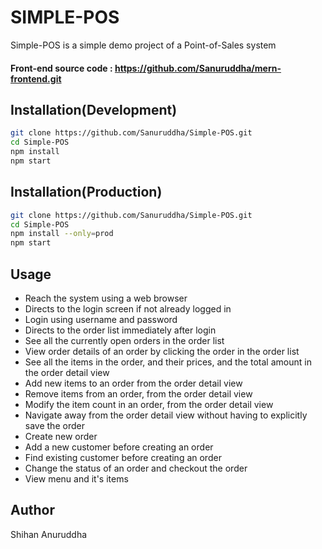 # SIMPLE-POS

Simple-POS is a simple demo project of a Point-of-Sales system
#### Front-end source code : https://github.com/Sanuruddha/mern-frontend.git

## Installation(Development)

```bash
git clone https://github.com/Sanuruddha/Simple-POS.git
cd Simple-POS
npm install
npm start
```
## Installation(Production)

```bash
git clone https://github.com/Sanuruddha/Simple-POS.git
cd Simple-POS
npm install --only=prod
npm start
```

## Usage 

* Reach the system using a web browser
* Directs to the login screen if not already logged in
* Login using username and password
* Directs to the order list immediately after login
* See all the currently open orders in the order list
* View order details of an order by clicking the order in the order list
* See all the items in the order, and their prices, and the total amount in the order detail view
* Add new items to an order from the order detail view
* Remove items from an order, from the order detail view
* Modify the item count in an order, from the order detail view
* Navigate away from the order detail view without having to explicitly save the order
* Create new order
* Add a new customer before creating an order
* Find existing customer before creating an order
* Change the status of an order and checkout the order
* View menu and it's items

## Author
Shihan Anuruddha
